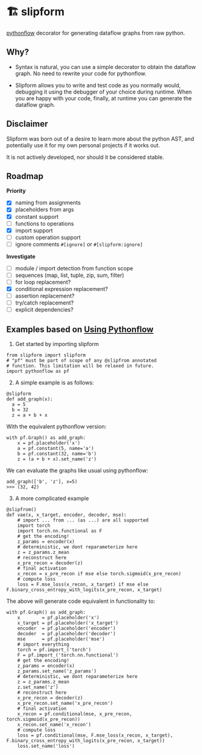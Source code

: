 # 🏗 slipform
[pythonflow](https://github.com/spotify/pythonflow) decorator for generating dataflow graphs from raw python.

## Why?

- Syntax is natural, you can use a simple decorator to obtain the dataflow graph. No need to rewrite your code for pythonflow.

- Slipform allows you to write and test code as you normally would, debugging it using the debugger of your choice during runtime. When you are happy with your code, finally, at runtime you can generate the dataflow graph.

## Disclaimer

Slipform was born out of a desire to learn more about the python AST, and potentially use it for my own personal projects if it works out.

It is not actively developed, nor should it be considered stable.

## Roadmap

**Priority**
- [x] naming from assignments
- [x] placeholders from args
- [x] constant support
- [ ] functions to operations
- [x] import support
- [ ] custom operation support
- [ ] ignore comments `#[ignore]` or `#[slipform:ignore]`

**Investigate**
- [ ] module / import detection from function scope
- [ ] sequences (map, list, tuple, zip, sum, filter)
- [ ] for loop replacement?
- [x] conditional expression replacement?
- [ ] assertion replacement?
- [ ] try/catch replacement?
- [ ] explicit dependencies?

## Examples based on [Using Pythonflow](https://pythonflow.readthedocs.io/en/latest/guide.html)

1. Get started by importing slipform

```python3
from slipform import slipform
# "pf" must be part of scope of any @slipfrom annotated
# function. This limitation will be relaxed in future.
import pythonflow as pf
```

2. A simple example is as follows: 

```python3
@slipform
def add_graph(x):
  a = 5
  b = 32
  z = a + b + x
```

With the equivalent pythonflow version:
```python3
with pf.Graph() as add_graph:
    x = pf.placeholder('x')
    a = pf.constant(5, name='a')
    b = pf.constant(32, name='b')
    z = (a + b + x).set_name('z')
```

We can evaluate the graphs like usual using pythonflow:
```python3
add_graph(['b', 'z'], x=5)
>>> (32, 42)
```

3. A more complicated example

```python3
@slipfrom()
def vae(x, x_target, encoder, decoder, mse):
    # import ... from ... (as ...) are all supported
    import torch
    import torch.nn.functional as F
    # get the encoding!
    z_params = encoder(x)
    # deterministic, we dont reparameterize here
    z = z_params.z_mean
    # reconstruct here
    x_pre_recon = decoder(z)
    # final activation
    x_recon = x_pre_recon if mse else torch.sigmoid(x_pre_recon)
    # compute loss
    loss = F.mse_loss(x_recon, x_target) if mse else F.binary_cross_entropy_with_logits(x_pre_recon, x_target)
```

The above will generate code equivalent in functionality to:

```python3
with pf.Graph() as add_graph:
    x        = pf.placeholder('x')
    x_target = pf.placeholder('x_target')
    encoder  = pf.placeholder('encoder')
    decoder  = pf.placeholder('decoder')
    mse      = pf.placeholder('mse')
    # import everything
    torch = pf.import_('torch')
    F = pf.import_('torch.nn.functional')
    # get the encoding!
    z_params = encoder(x)
    z_params.set_name('z_params')
    # deterministic, we dont reparameterize here
    z = z_params.z_mean
    z.set_name('z')
    # reconstruct here
    x_pre_recon = decoder(z)
    x_pre_recon.set_name('x_pre_recon')
    # final activation
    x_recon = pf.conditional(mse, x_pre_recon, torch.sigmoid(x_pre_recon))
    x_recon.set_name('x_recon')
    # compute loss
    loss = pf.conditional(mse, F.mse_loss(x_recon, x_target), F.binary_cross_entropy_with_logits(x_pre_recon, x_target))
    loss.set_name('loss')
```